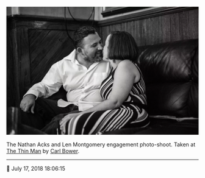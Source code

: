 ![Nathan and Len sitting in the back corner of the Thin Man](assets/ddb50392fdcc6cf0f50155770cdc5a62.webp)

The Nathan Acks and Len Montgomery engagement photo-shoot. Taken at [The Thin Man](http://www.thinmantavern.com/) by [Carl Bower](http://carlbowerphotos.com/).

- - - -

📅 July 17, 2018 18:06:15
